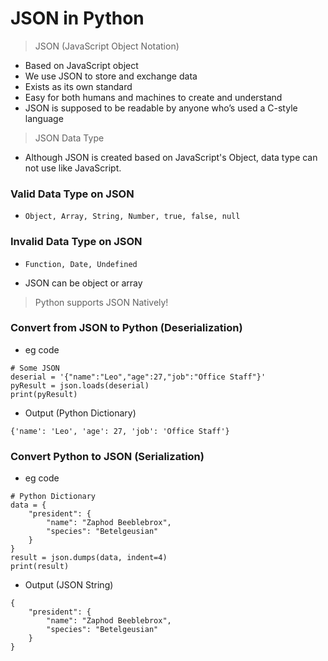 # JSON in Python
> JSON (JavaScript Object Notation)

- Based on JavaScript object
- We use JSON to store and exchange data
- Exists as its own standard
- Easy for both humans and machines to create and understand
- JSON is supposed to be readable by anyone who’s used a C-style language

> JSON Data Type

- Although JSON is created based on JavaScript's Object,
data type can not use like JavaScript.
### Valid Data Type on JSON
   - `Object, Array, String, Number, true, false, null`

### Invalid Data Type on JSON
   - `Function, Date, Undefined`

- JSON can be object or array

> Python supports JSON Natively!

### Convert from JSON to Python (Deserialization)

- eg code

```
# Some JSON
deserial = '{"name":"Leo","age":27,"job":"Office Staff"}'
pyResult = json.loads(deserial)
print(pyResult)
```
- Output (Python Dictionary)

```
{'name': 'Leo', 'age': 27, 'job': 'Office Staff'}
```

### Convert Python to JSON (Serialization)

- eg code

```
# Python Dictionary
data = {
    "president": {
        "name": "Zaphod Beeblebrox",
        "species": "Betelgeusian"
    }
}
result = json.dumps(data, indent=4)
print(result)
```
- Output (JSON String)

```
{
    "president": {
        "name": "Zaphod Beeblebrox",
        "species": "Betelgeusian"
    }
}
```


